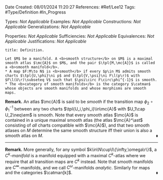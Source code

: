 <div class="topSpace"></div>

Date Created: 08/01/2024 11:20:27
References: #Ref/Lee12
Tags: #Type/Definition #In_Progress

Types: <i>Not Applicable</i>
Examples: <i>Not Applicable</i>
Constructions: <i>Not Applicable</i>
Generalizations: <i>Not Applicable</i>

Properties: <i>Not Applicable</i>
Sufficiencies: <i>Not Applicable</i>
Equivalences: <i>Not Applicable</i>
Justifications: <i>Not Applicable</i>

``` ad-Definition
title: Definition.

Let $M$ be a manifold. A <b>smooth structure</b> on $M$ is a maximal smooth atlas $\mc{A}$ on $M$, and the pair $\tpl{M,\mc{A}}$ is called a <b>smooth manifold</b>.
* A map $F:M\to N$ is <b>smooth</b> if every $p\in M$ admits smooth charts $\tpl{U,\phi}\ni p$ and $\tpl{V,\psi}\ni F\l(p\r)$ with $F\l(U\r)\subseteq V$ such that $\psi\circ F\circ\phi^{-1}$ is smooth.
* The <b>category of smooth manifolds</b> is the category $\catman$ whose objects are smooth manifolds and whose morphisms are smooth maps.

```

<b>Remark.</b> An atlas $\mc{A}$ is said to be <i>smooth</i> if the transition map $\phi_2\circ\phi_1^{-1}$ between any two charts $\tpl{U_i,\phi_i}\in\mc{A}$ with $U_1\cap U_2\neq\em$ is smooth. Note that every smooth atlas $\mc{A}$ is contained in a unique maximal smooth atlas (the atlas $\mc{A}^\ast$ consisting of <i>all</i> charts compatible with $\mc{A}$), and that two smooth atlases on $M$ determine the same smooth structure iff their union is also a smooth atlas on $M$.<span style="float:right;">$\blacklozenge$</span>

---

<b>Remark.</b> More generally, for any symbol $k\in\N\cup\l\{\infty,\omega\r\}$, a <i>$C^k$-manifold</i> is a manifold equipped with a maximal $C^k$-atlas where we require that all transition maps are $C^k$ instead. Note that smooth manifolds are $C^\infty$-manifolds, and we call $C^\omega$-manifolds <i>analytic</i>. Similarly for maps and the categories $\catman[k]$.<span style="float:right;">$\blacklozenge$</span>
